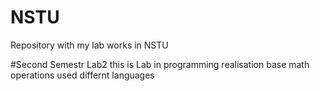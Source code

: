 # NSTU
Repository with my lab works in NSTU

#Second Semestr
Lab2 this is Lab in programming realisation base math operations used differnt languages

